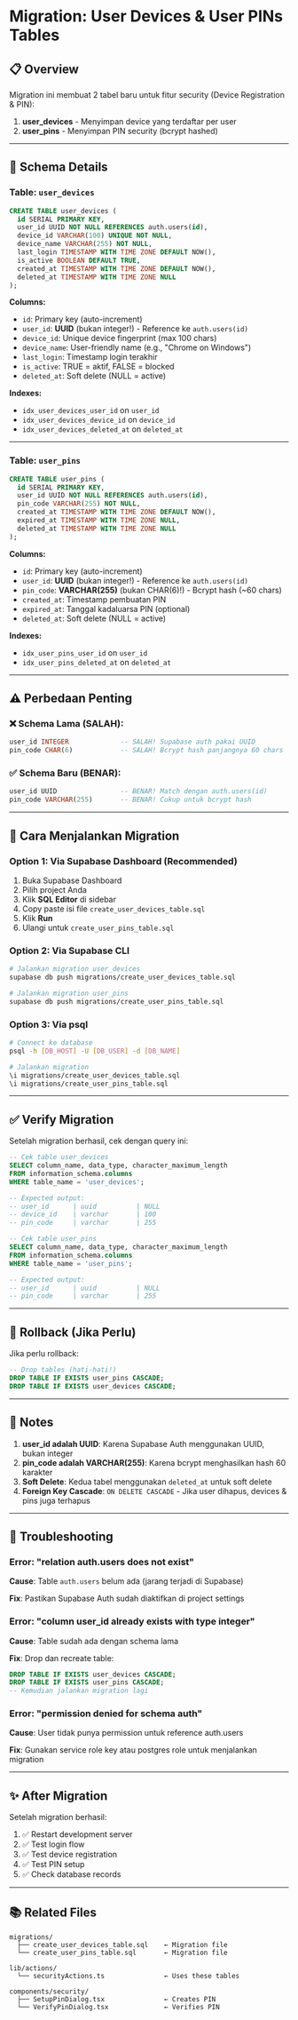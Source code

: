 # Migration: User Devices & User PINs Tables

## 📋 Overview

Migration ini membuat 2 tabel baru untuk fitur security (Device Registration & PIN):

1. **user_devices** - Menyimpan device yang terdaftar per user
2. **user_pins** - Menyimpan PIN security (bcrypt hashed)

---

## 🔧 Schema Details

### Table: `user_devices`

```sql
CREATE TABLE user_devices (
  id SERIAL PRIMARY KEY,
  user_id UUID NOT NULL REFERENCES auth.users(id),
  device_id VARCHAR(100) UNIQUE NOT NULL,
  device_name VARCHAR(255) NOT NULL,
  last_login TIMESTAMP WITH TIME ZONE DEFAULT NOW(),
  is_active BOOLEAN DEFAULT TRUE,
  created_at TIMESTAMP WITH TIME ZONE DEFAULT NOW(),
  deleted_at TIMESTAMP WITH TIME ZONE NULL
);
```

**Columns:**

- `id`: Primary key (auto-increment)
- `user_id`: **UUID** (bukan integer!) - Reference ke `auth.users(id)`
- `device_id`: Unique device fingerprint (max 100 chars)
- `device_name`: User-friendly name (e.g., "Chrome on Windows")
- `last_login`: Timestamp login terakhir
- `is_active`: TRUE = aktif, FALSE = blocked
- `deleted_at`: Soft delete (NULL = active)

**Indexes:**

- `idx_user_devices_user_id` on `user_id`
- `idx_user_devices_device_id` on `device_id`
- `idx_user_devices_deleted_at` on `deleted_at`

---

### Table: `user_pins`

```sql
CREATE TABLE user_pins (
  id SERIAL PRIMARY KEY,
  user_id UUID NOT NULL REFERENCES auth.users(id),
  pin_code VARCHAR(255) NOT NULL,
  created_at TIMESTAMP WITH TIME ZONE DEFAULT NOW(),
  expired_at TIMESTAMP WITH TIME ZONE NULL,
  deleted_at TIMESTAMP WITH TIME ZONE NULL
);
```

**Columns:**

- `id`: Primary key (auto-increment)
- `user_id`: **UUID** (bukan integer!) - Reference ke `auth.users(id)`
- `pin_code`: **VARCHAR(255)** (bukan CHAR(6)!) - Bcrypt hash (~60 chars)
- `created_at`: Timestamp pembuatan PIN
- `expired_at`: Tanggal kadaluarsa PIN (optional)
- `deleted_at`: Soft delete (NULL = active)

**Indexes:**

- `idx_user_pins_user_id` on `user_id`
- `idx_user_pins_deleted_at` on `deleted_at`

---

## ⚠️ Perbedaan Penting

### ❌ Schema Lama (SALAH):

```sql
user_id INTEGER             -- SALAH! Supabase auth pakai UUID
pin_code CHAR(6)            -- SALAH! Bcrypt hash panjangnya 60 chars
```

### ✅ Schema Baru (BENAR):

```sql
user_id UUID                -- BENAR! Match dengan auth.users(id)
pin_code VARCHAR(255)       -- BENAR! Cukup untuk bcrypt hash
```

---

## 🚀 Cara Menjalankan Migration

### Option 1: Via Supabase Dashboard (Recommended)

1. Buka Supabase Dashboard
2. Pilih project Anda
3. Klik **SQL Editor** di sidebar
4. Copy paste isi file `create_user_devices_table.sql`
5. Klik **Run**
6. Ulangi untuk `create_user_pins_table.sql`

### Option 2: Via Supabase CLI

```bash
# Jalankan migration user_devices
supabase db push migrations/create_user_devices_table.sql

# Jalankan migration user_pins
supabase db push migrations/create_user_pins_table.sql
```

### Option 3: Via psql

```bash
# Connect ke database
psql -h [DB_HOST] -U [DB_USER] -d [DB_NAME]

# Jalankan migration
\i migrations/create_user_devices_table.sql
\i migrations/create_user_pins_table.sql
```

---

## ✅ Verify Migration

Setelah migration berhasil, cek dengan query ini:

```sql
-- Cek table user_devices
SELECT column_name, data_type, character_maximum_length
FROM information_schema.columns
WHERE table_name = 'user_devices';

-- Expected output:
-- user_id      | uuid          | NULL
-- device_id    | varchar       | 100
-- pin_code     | varchar       | 255

-- Cek table user_pins
SELECT column_name, data_type, character_maximum_length
FROM information_schema.columns
WHERE table_name = 'user_pins';

-- Expected output:
-- user_id      | uuid          | NULL
-- pin_code     | varchar       | 255
```

---

## 🔄 Rollback (Jika Perlu)

Jika perlu rollback:

```sql
-- Drop tables (hati-hati!)
DROP TABLE IF EXISTS user_pins CASCADE;
DROP TABLE IF EXISTS user_devices CASCADE;
```

---

## 📝 Notes

1. **user_id adalah UUID**: Karena Supabase Auth menggunakan UUID, bukan integer
2. **pin_code adalah VARCHAR(255)**: Karena bcrypt menghasilkan hash 60 karakter
3. **Soft Delete**: Kedua tabel menggunakan `deleted_at` untuk soft delete
4. **Foreign Key Cascade**: `ON DELETE CASCADE` - Jika user dihapus, devices & pins juga terhapus

---

## 🐛 Troubleshooting

### Error: "relation auth.users does not exist"

**Cause**: Table `auth.users` belum ada (jarang terjadi di Supabase)

**Fix**: Pastikan Supabase Auth sudah diaktifkan di project settings

### Error: "column user_id already exists with type integer"

**Cause**: Table sudah ada dengan schema lama

**Fix**: Drop dan recreate table:

```sql
DROP TABLE IF EXISTS user_devices CASCADE;
DROP TABLE IF EXISTS user_pins CASCADE;
-- Kemudian jalankan migration lagi
```

### Error: "permission denied for schema auth"

**Cause**: User tidak punya permission untuk reference auth.users

**Fix**: Gunakan service role key atau postgres role untuk menjalankan migration

---

## ✨ After Migration

Setelah migration berhasil:

1. ✅ Restart development server
2. ✅ Test login flow
3. ✅ Test device registration
4. ✅ Test PIN setup
5. ✅ Check database records

---

## 📚 Related Files

```
migrations/
  ├── create_user_devices_table.sql    ← Migration file
  └── create_user_pins_table.sql       ← Migration file

lib/actions/
  └── securityActions.ts               ← Uses these tables

components/security/
  ├── SetupPinDialog.tsx               ← Creates PIN
  └── VerifyPinDialog.tsx              ← Verifies PIN
```
